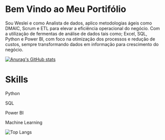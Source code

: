 # Bem Vindo ao Meu Portifólio

Sou Weslei e como Analista de dados, aplico metodologias ágeis como DMAIC, Scrum e ETL para elevar a eficiência operacional do negócio. Com a utilização de fermentas de análise de dados tais como; Excel, SQL, Python e Power BI, com foco na otimização dos processos e redução de custos, sempre transformando dados em informação para crescimento do negócio.
          
                     
[![Anurag's GitHub stats](https://github-readme-stats.vercel.app/api?username=weslei87&show_icons=true&theme=radical)](https://github.com/anuraghazra/github-readme-stats)

# Skills

Python 

SQL

Power BI

Machine Learning
 

<i class="devicon-python-plain-wordmark colored"></i>
<link rel="stylesheet" type='text/css' href="https://cdn.jsdelivr.net/gh/devicons/devicon@latest/devicon.min.css" />
          
          
          

          
![Top Langs](https://github-readme-stats.vercel.app/api/top-langs/?username=weslei87&show_icons=true&theme=radical)

